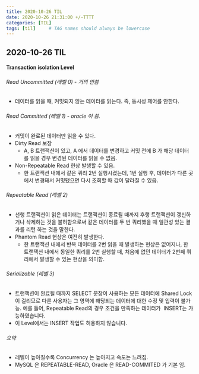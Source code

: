 ```yaml
---
title: 2020-10-26 TIL
date: 2020-10-26 21:31:00 +/-TTTT
categories: [TIL]
tags: [til]     # TAG names should always be lowercase
---
```

 
## 2020-10-26 TIL 

#### Transaction isolation Level

###### Read Uncommitted (레벨 0) - 거의 안씀
- 데이터를 읽을 때, 커밋되지 않는 데이터를 읽는다. 즉, 동시성 제어를 안한다.

###### Read Committed (레벨 1) - oracle 이 씀.
- 커밋이 완료된 데이터만 읽을 수 있다.
- Dirty Read 보장
    - A, B 트랜잭션이 있고, A 에서 데이터를 변경하고 커밋 전에 B 가 해당 데이터를 읽을 경우 변경된 데이터를 읽을 수 없음.
- Non-Repeatable Read 현상 발생할 수 있음.
    - 한 트랜잭션 내에서 같은 쿼리 2번 실행시켰는데, 1번 실행 후, 데이터가 다른 곳에서 변경돼서 커밋됐으면 다시 조회할 때 값이 달라질 수 있음.

###### Repeatable Read (레벨 2)
- 선행 트랜잭션이 읽은 데이터는 트랜잭션이 종료될 때까지 후행 트랜잭션이 갱신하거나 삭제하는 것을 불허함으로써 같은 데이터를 두 번 쿼리했을 때 일관성 있는 결과를 리턴 하는 것을 말한다.
- Phantom Read 현상은 여전히 발생한다.
    - 한 트랜잭션 내에서 반복 데이터를 2번 읽을 때 발생하는 현상은 없어지나, 한 트랜잭션 내에서 동일한 쿼리를 2번 실행할 때, 처음에 없던 데이터가 2번째 쿼리에서 발생할 수 있는 현상을 의미함.

###### Serializable (레벨 3)
- 트랜잭션이 완료될 때까지 SELECT 문장이 사용하는 모든 데이터에 Shared Lock이 걸리므로 다른 사용자는 그 영역에 해당되는 데이터에 대한 수정 및 입력이 불가능. 예를 들어, Repeatable Read의 경우 조건을 만족하는 데이터가  INSERT는 가능하였습니다. 
- 이 Level에서는 INSERT 작업도 허용하지 않습니다.

###### 요약
 - 레벨이 높아질수록 Concurrency 는 높아지고 속도는 느려짐.
 - MySQL 은 REPEATABLE-READ, Oracle 은 READ-COMMITED 가 기본 임.
